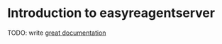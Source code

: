 # Introduction to easyreagentserver

TODO: write [great documentation](http://jacobian.org/writing/what-to-write/)
